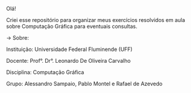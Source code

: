 Olá!

Criei esse repositório para organizar meus exercícios resolvidos em aula sobre Computação Gráfica para eventuais consultas.

-> Sobre: 

Instituição: Universidade Federal Fluminende (UFF)

Docente: Prof°. Dr°. Leonardo De Oliveira Carvalho

Disciplina: Computação Gráfica

Grupo: Alessandro Sampaio, Pablo Montel e Rafael de Azevedo
